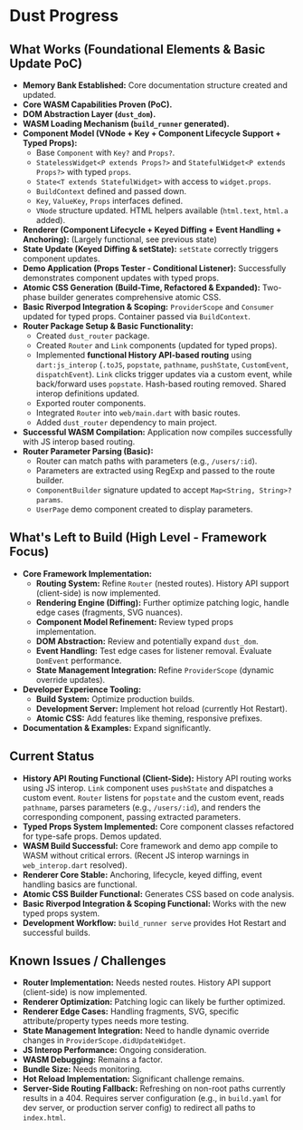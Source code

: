 # Dust Progress

## What Works (Foundational Elements & Basic Update PoC)

- **Memory Bank Established:** Core documentation structure created and updated.
- **Core WASM Capabilities Proven (PoC).**
- **DOM Abstraction Layer (`dust_dom`).**
- **WASM Loading Mechanism (`build_runner` generated).**
- **Component Model (VNode + Key + Component Lifecycle Support + Typed Props):**
  - Base `Component` with `Key?` and `Props?`.
  - `StatelessWidget<P extends Props?>` and `StatefulWidget<P extends Props?>`
    with typed `props`.
  - `State<T extends StatefulWidget>` with access to `widget.props`.
  - `BuildContext` defined and passed down.
  - `Key`, `ValueKey`, `Props` interfaces defined.
  - `VNode` structure updated. HTML helpers available (`html.text`, `html.a`
    added).
- **Renderer (Component Lifecycle + Keyed Diffing + Event Handling +
  Anchoring):** (Largely functional, see previous state)
- **State Update (Keyed Diffing & setState):** `setState` correctly triggers
  component updates.
- **Demo Application (Props Tester - Conditional Listener):** Successfully
  demonstrates component updates with typed props.
- **Atomic CSS Generation (Build-Time, Refactored & Expanded):** Two-phase
  builder generates comprehensive atomic CSS.
- **Basic Riverpod Integration & Scoping:** `ProviderScope` and `Consumer`
  updated for typed props. Container passed via `BuildContext`.
- **Router Package Setup & Basic Functionality:**
  - Created `dust_router` package.
  - Created `Router` and `Link` components (updated for typed props).
  - Implemented **functional History API-based routing** using `dart:js_interop`
    (`.toJS`, `popstate`, `pathname`, `pushState`, `CustomEvent`,
    `dispatchEvent`). `Link` clicks trigger updates via a custom event, while
    back/forward uses `popstate`. Hash-based routing removed. Shared interop
    definitions updated.
  - Exported router components.
  - Integrated `Router` into `web/main.dart` with basic routes.
  - Added `dust_router` dependency to main project.
- **Successful WASM Compilation:** Application now compiles successfully with JS
  interop based routing.
- **Router Parameter Parsing (Basic):**
  - Router can match paths with parameters (e.g., `/users/:id`).
  - Parameters are extracted using RegExp and passed to the route builder.
  - `ComponentBuilder` signature updated to accept
    `Map<String, String>? params`.
  - `UserPage` demo component created to display parameters.

## What's Left to Build (High Level - Framework Focus)

- **Core Framework Implementation:**
  - **Routing System:** Refine `Router` (nested routes). History API support
    (client-side) is now implemented.
  - **Rendering Engine (Diffing):** Further optimize patching logic, handle edge
    cases (fragments, SVG nuances).
  - **Component Model Refinement:** Review typed props implementation.
  - **DOM Abstraction:** Review and potentially expand `dust_dom`.
  - **Event Handling:** Test edge cases for listener removal. Evaluate
    `DomEvent` performance.
  - **State Management Integration:** Refine `ProviderScope` (dynamic override
    updates).
- **Developer Experience Tooling:**
  - **Build System:** Optimize production builds.
  - **Development Server:** Implement hot reload (currently Hot Restart).
  - **Atomic CSS:** Add features like theming, responsive prefixes.
- **Documentation & Examples:** Expand significantly.

## Current Status

- **History API Routing Functional (Client-Side):** History API routing works
  using JS interop. `Link` component uses `pushState` and dispatches a custom
  event. `Router` listens for `popstate` and the custom event, reads `pathname`,
  parses parameters (e.g., `/users/:id`), and renders the corresponding
  component, passing extracted parameters.
- **Typed Props System Implemented:** Core component classes refactored for
  type-safe props. Demos updated.
- **WASM Build Successful:** Core framework and demo app compile to WASM without
  critical errors. (Recent JS interop warnings in `web_interop.dart` resolved).
- **Renderer Core Stable:** Anchoring, lifecycle, keyed diffing, event handling
  basics are functional.
- **Atomic CSS Builder Functional:** Generates CSS based on code analysis.
- **Basic Riverpod Integration & Scoping Functional:** Works with the new typed
  props system.
- **Development Workflow:** `build_runner serve` provides Hot Restart and
  successful builds.

## Known Issues / Challenges

- **Router Implementation:** Needs nested routes. History API support
  (client-side) is now implemented.
- **Renderer Optimization:** Patching logic can likely be further optimized.
- **Renderer Edge Cases:** Handling fragments, SVG, specific attribute/property
  types needs more testing.
- **State Management Integration:** Need to handle dynamic override changes in
  `ProviderScope.didUpdateWidget`.
- **JS Interop Performance:** Ongoing consideration.
- **WASM Debugging:** Remains a factor.
- **Bundle Size:** Needs monitoring.
- **Hot Reload Implementation:** Significant challenge remains.
- **Server-Side Routing Fallback:** Refreshing on non-root paths currently
  results in a 404. Requires server configuration (e.g., in `build.yaml` for dev
  server, or production server config) to redirect all paths to `index.html`.
